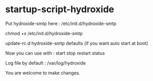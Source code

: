 # startup-script-hydroxide

Put hydroxide-smtp here : /etc/init.d/hydroxide-smtp

chmod +x /etc/init.d/hydroxide-smtp

update-rc.d hydroxide-smtp defaults (if you want auto start at boot)

Now you can use with : start stop restart status

Log file by default : /var/log/hydroxide

You are welcome to make changes.
